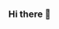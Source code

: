 ### Hi there 👋

<!--
**BaronTheCat99/BaronTheCat99** is a ✨ _special_ ✨ repository because its `README.md` (this file) appears on your GitHub profile.

Here are some ideas to get you started:

- I use discord/py 
- Like Belgium for some reason 
- Enjoy Pizza 🍕
-->
